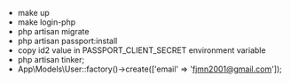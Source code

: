 * make up
* make login-php
* php artisan migrate
* php artisan passport:install
* copy id2 value in PASSPORT_CLIENT_SECRET environment variable
* php artisan tinker;
* App\Models\User::factory()->create(['email' => 'fjmn2001@gmail.com']);
